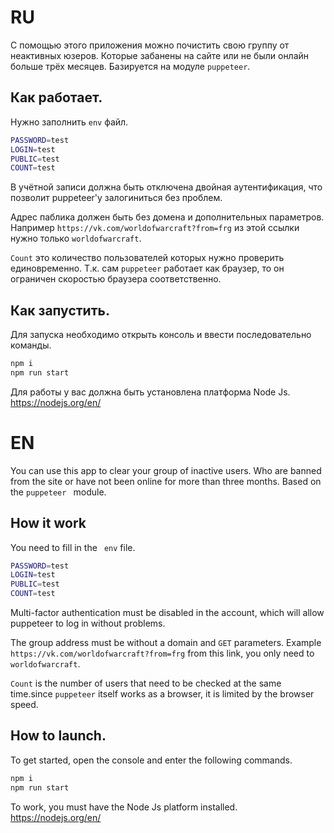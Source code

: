 # RU

С помощью этого приложения можно почистить свою группу от неактивных юзеров. Которые забанены на сайте или не были онлайн больше трёх месяцев. Базируется на модуле `puppeteer`.

## Как работает.

Нужно заполнить `env` файл.

```sh
PASSWORD=test
LOGIN=test
PUBLIC=test
COUNT=test
```

В учётной записи должна быть отключена двойная аутентификация, что позволит puppeteer'у залогиниться без проблем.

Адрес паблика должен быть без домена и дополнительных параметров. Например `https://vk.com/worldofwarcraft?from=frg` из этой ссылки нужно только  `worldofwarcraft`.

`Count` это количество пользователей которых нужно проверить единовременно. Т.к. сам `puppeteer` работает как браузер, то он ограничен скоростью браузера соответственно.

## Как запустить.

Для запуска необходимо открыть консоль и ввести последовательно команды.

```sh
npm i
npm run start
```

Для работы у вас должна быть установлена платформа Node Js.
https://nodejs.org/en/



# EN

You can use this app to clear your group of inactive users. Who are banned from the site or have not been online for more than three months. Based on the `puppeteer ` module.

## How it work

You need to fill in the ` env` file.

```sh
PASSWORD=test
LOGIN=test
PUBLIC=test
COUNT=test
```

Multi-factor authentication must be disabled in the account, which will allow puppeteer to log in without problems.

The group address must be without a domain and `GET` parameters. Example `https://vk.com/worldofwarcraft?from=frg` from this link, you only need to  `worldofwarcraft`.

`Count`  is the number of users that need to be checked at the same time.since `puppeteer` itself works as a browser, it is limited by the browser speed.

## How to launch.

To get started, open the console and enter the following commands.

```sh
npm i
npm run start
```

To work, you must have the Node Js platform installed.
https://nodejs.org/en/